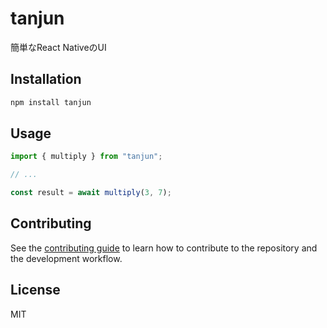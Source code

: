 # tanjun

簡単なReact NativeのUI

## Installation

```sh
npm install tanjun
```

## Usage

```js
import { multiply } from "tanjun";

// ...

const result = await multiply(3, 7);
```

## Contributing

See the [contributing guide](CONTRIBUTING.md) to learn how to contribute to the repository and the development workflow.

## License

MIT
